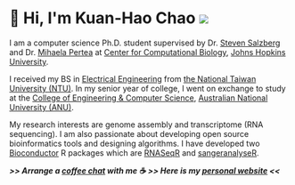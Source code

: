 # 👋 Hi, I'm Kuan-Hao Chao <img src="https://kuanhao-chao.github.io/Kuanhao-Chao/kuanhao_chao.png">

I am a computer science Ph.D. student supervised by Dr. [Steven Salzberg](https://scholar.google.com/citations?user=sUVeH-4AAAAJ&hl=en) and Dr. [Mihaela Pertea](https://scholar.google.com/citations?user=fKjqGyEAAAAJ&hl=en) 
at [Center for Computational Biology](https://ccb.jhu.edu), [Johns Hopkins University](https://www.jhu.edu).

I received my BS in [Electrical Engineering](https://web.ee.ntu.edu.tw/eng/index.php) from [the National Taiwan University (NTU)](https://www.ntu.edu.tw/english/index.html). In my senior year of college, I went on exchange to study at the [College of Engineering & Computer Science](https://cecs.anu.edu.au), [Australian National University (ANU)](https://www.anu.edu.au).

My research interests are genome assembly and transcriptome (RNA sequencing). I am also passionate about developing open source bioinformatics tools and designing algorithms. I have developed two [Bioconductor](https://www.bioconductor.org/) R packages which are [RNASeqR](https://ieeexplore.ieee.org/document/8918337) and [sangeranalyseR](https://doi.org/10.1093/gbe/evab028).

***>> Arrange a [coffee chat](https://calendly.com/kuanhao-chao/30min) with me ☕️***
***>> Here is my [personal website](https://kuanhao-chao.github.io) <<***
